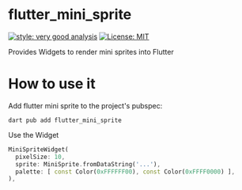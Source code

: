 # flutter_mini_sprite

[![style: very good analysis][very_good_analysis_badge]][very_good_analysis_link]
[![License: MIT][license_badge]][license_link]

Provides Widgets to render mini sprites into Flutter

[license_badge]: https://img.shields.io/badge/license-MIT-blue.svg
[license_link]: https://opensource.org/licenses/MIT
[very_good_analysis_badge]: https://img.shields.io/badge/style-very_good_analysis-B22C89.svg
[very_good_analysis_link]: https://pub.dev/packages/very_good_analysis

# How to use it

Add flutter mini sprite to the project's pubspec:

```
dart pub add flutter_mini_sprite
```

Use the Widget

```dart
MiniSpriteWidget(
  pixelSize: 10,
  sprite: MiniSprite.fromDataString('...'),
  palette: [ const Color(0xFFFFFF00), const Color(0xFFFF0000) ],
),
```
